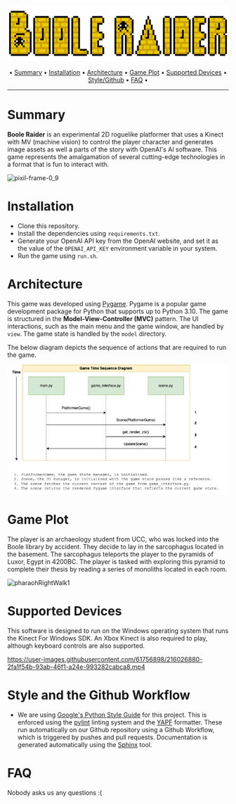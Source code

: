 <p align="center">
<img src="src/view/assets/logo-for-README.png">
</p>

<p align="center"> •
  <a href="#summary">Summary</a> •
  <a href="#installation">Installation</a> •
  <a href="#architecture">Architecture</a> •
  <a href="#game-plot">Game Plot</a> •
  <a href="#supported-devices">Supported Devices</a> •
  <a href="#style-and-the-github-workflow">Style/Github</a> •
  <a href="#faq">FAQ</a> •
</p>

---

# Summary
**Boole Raider** is an experimental 2D roguelike platformer that uses a Kinect with MV (machine vision) to control the player character and generates image assets as well a
parts of the story with OpenAI's AI software. This game represents the amalgamation of several cutting-edge technologies in a format that is fun to interact with.

![pixil-frame-0_9](https://user-images.githubusercontent.com/61756898/216027732-d97a34fe-bbe5-4f2c-a74a-69e1aef42768.png)

# Installation
- Clone this repository.
- Install the dependencies using `requirements.txt`.
- Generate your OpenAI API key from the OpenAI website, and set it as the value of the `OPENAI_API_KEY` environment variable in your system.
- Run the game using `run.sh`.

# Architecture
This game was developed using [Pygame](https://pypi.org/project/pygame/). Pygame is a popular game development package for Python that supports up to Python 3.10. The game is structured in the **Model-View-Controller (MVC)** pattern. The UI interactions, such as the main menu and the game window, are handled by `view`. The game state is handled by the `model` directory.

The below diagram depicts the sequence of actions that are required to run the game.

<p align="center">
<img src="src/view/assets/timesequence.png">
</p>

# Game Plot
The player is an archaeology student from UCC, who was locked into the Boole library by accident. They decide to lay in the sarcophagus located in the basement. The sarcophagus teleports the player to the pyramids of Luxor, Egypt in 4200BC. The player is tasked with exploring this pyramid to complete their thesis by reading a series of monoliths located in each room.

![pharaohRightWalk1](https://user-images.githubusercontent.com/61756898/216027277-6d29a0a9-0e7b-4670-ad06-e5405a8d6819.png)

# Supported Devices
This software is designed to run on the Windows operating system that runs the Kinect For Windows SDK. An Xbox Kinect is also required to play, although keyboard controls are also supported.

https://user-images.githubusercontent.com/61756898/216026880-2fa1f54b-93ab-46f1-a24e-993282cabca8.mp4

# Style and the Github Workflow
- We are using [Google's Python Style Guide](https://google.github.io/styleguide/pyguide.html) for this project. This is enforced using the [pylint](https://pylint.readthedocs.io/en/latest/) linting system and the [YAPF](https://github.com/google/yapf) formatter. These run automatically on our Github repository using a Github Workflow, which is triggered by pushes and pull requests. Documentation is generated automatically using the [Sphinx](https://www.sphinx-doc.org/en/master/index.html) tool.

# FAQ
Nobody asks us any questions :(
